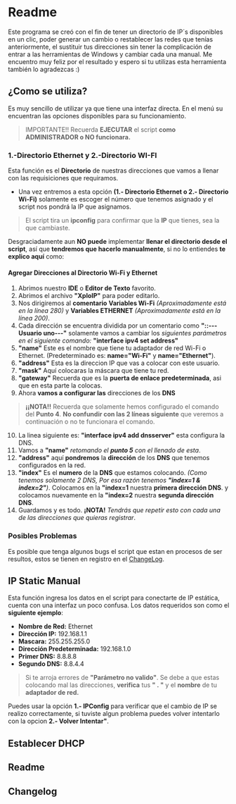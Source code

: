 # Readme
Este programa se creó con el fin de tener un directorio de IP´s disponibles en un clic, poder generar un cambio o restablecer las redes que tenías anteriormente, el sustituir tus direcciones sin tener la complicación de entrar a las herramientas de Windows y cambiar cada una manual.  Me encuentro muy feliz por el resultado y espero si tu utilizas esta herramienta también lo agradezcas :) 

## ¿Como se utiliza?
Es muy sencillo de utilizar ya que tiene una interfaz directa. En el menú su encuentran las opciones disponibles para su funcionamiento.
>IMPORTANTE!!
>Recuerda **EJECUTAR** el script **como ADMINISTRADOR o NO funcionara.**

### 1.-Directorio Ethernet y 2.-Directorio WI-FI
Esta función es el **Directorio** de nuestras direcciones que vamos a llenar con las requisiciones que requiramos. 
  
- Una vez entremos a esta opción **(1.- Directorio Ethernet o 2.- Directorio Wi-Fi)** solamente es escoger el número que tenemos asignado y el script nos pondrá la IP que asignamos. 

>El script tira un **ipconfig** para confirmar que la **IP** que tienes, sea la que cambiaste.

Desgraciadamente aun **NO puede** implementar **llenar el directorio desde el script**, así que **tendremos que hacerlo manualmente**, si no lo entiendes **te explico aquí** como:

#### Agregar Direcciones al Directorio Wi-Fi y Ethernet

1. Abrimos nuestro **IDE** o **Editor de Texto** favorito.
2. Abrimos el archivo **"XploIP"** para poder editarlo.
3. Nos dirigiremos al **comentario** **Variables Wi-Fi** *(Aproximadamente está en la línea 280)* y **Variables ETHERNET** *(Aproximadamente está en la línea 200)*.
4. Cada dirección se encuentra dividida por un comentario como **"::---Usuario uno---"** solamente vamos a cambiar los *siguientes parámetros en el siguiente comando:* **"interface ipv4 set address"** 
5. **"name"** Este es el nombre que tiene tu adaptador de red Wi-Fi o Ethernet.  (Predeterminado es: **name="Wi-Fi"** y **name="Ethernet"**).
6. **"address"** Esta es la direccion IP que vas a colocar con este usuario.
7. **"mask"** Aquí colocaras la máscara que tiene tu red.
8. **"gateway"** Recuerda que es la **puerta de enlace predeterminada**, asi que en esta parte la colocas.
9. Ahora **vamos a configurar las** direcciones de los **DNS**
>**¡¡NOTA!!** Recuerda que solamente hemos configurado el comando del **Punto 4**.
>**No confundir con las 2 líneas siguiente** que veremos a continuación o no te funcionara el comando. 
10. La linea siguiente es: **"interface ipv4 add dnsserver"** esta configura la DNS.
11. Vamos a **"name"** *retomando el **punto 5** con el llenado de esta*.
12. **"address"** aquí **pondremos** la **dirección** de los **DNS** que tenemos configurados en la red.
13. **"index"** Es el **numero** de la **DNS** que estamos colocando. *(Como tenemos solamente 2 DNS, Por esa razón tenemos **"index=1 & index=2"**)*. Colocamos en la **"index=1** nuestra **primera dirección DNS**. y colocamos nuevamente en la **"index=2** nuestra **segunda dirección DNS**.
14. Guardamos y es todo. **¡NOTA!** *Tendrás que repetir esto con cada una de las direcciones que quieras registrar*.

### Posibles Problemas 
Es posible que tenga algunos bugs el script que estan en procesos de ser resultos, estos se tienen en registro en el [ChangeLog](https://github.com/jhosjhos/XploIP/blob/viewer/changelog).

## IP Static Manual
Esta función ingresa los datos en el script para conectarte de IP estática, cuenta con una interfaz un poco confusa. Los datos requeridos son como el **siguiente ejemplo**:
- **Nombre de Red:** Ethernet
- **Dirección IP:** 192.168.1.1
- **Mascara:** 255.255.255.0
- **Dirección Predeterminada:** 192.168.1.0
- **Primer DNS:** 8.8.8.8
- **Segundo DNS:** 8.8.4.4

>Si te arroja errores de **"Parámetro no valido"**. Se debe a que estas colocando mal las direcciones, **verifica** tus **" . "** y el **nombre** de tu **adaptador de red.**

Puedes usar la opción **1.- IPConfig** para verificar que el cambio de IP se realizo correctamente, si tuviste algun problema puedes volver intentarlo con la opcion **2.- Volver Intentar"**.

## Establecer DHCP

## Readme

## Changelog
